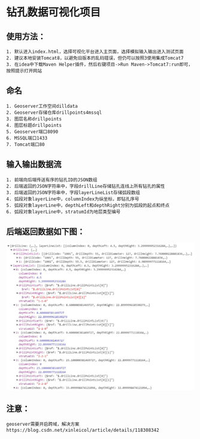 # 钻孔数据可视化项目
## 使用方法：
    1. 默认进入index.html，选择可视化平台进入主页面，选择模拟输入输出进入测试页面
    2. 建议本地安装Tomcat8，以避免旧版本的乱码错误，但仍可以按照3使用集成Tomcat7
    3. 在idea中下载Maven Helper插件，然后右键项目->Run Maven->Tomcat7:run即可，按照提示打开网站

## 命名
    1. Geoserver工作空间dilldata
    2. Geoserver存储仓库drillpoints4mssql
    3. 图层名称drillpoints
    4. 图层标题drillpoints
    5. Geoserver端口8090
    6. MSSQL端口1433
    7. Tomcat端口80

## 输入输出数据流
    1. 前端向后端传送有序的钻孔ID的JSON数组
    2. 后端返回的JSON字符串中，字段drillLine存储钻孔连线上所有钻孔的属性
    3. 后端返回的JSON字符串中，字段layerLineList存储弧段数组
    4. 弧段对象layerLine中，columnIndex为纵坐标，即钻孔序号
    5. 弧段对象layerLine中，depthLeft和depthRight分别为弧段的起点和终点
    6. 弧段对象layerLine中，stratumId为地层类型编号

## 后端返回数据如下图：
![SectionPloter数据结构](SectionPloter.jpg)

## 注意：
    geoserver需要开启跨域，解决方案https://blog.csdn.net/xinleicol/article/details/118308342
